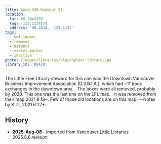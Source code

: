 ```yaml
---
title: Gone.438 Seymour St.
location:
  lat: 49.2842886
  lng: -123.1134534
  address: '49.2843, -123.1135'
tags:
  - kml-import
  - removed
  - defunct
  - violet-marker
  - inactive
photo: /images/libraries/placeholder-library.jpg
library_id: '00420'
---
```

The Little Free Library steward for this one was the Downtown Vancouver Business Improvement Association (D.V.B.I.A.), which had ~11 book exchanges in the downtown area.  
The boxes were all removed, probably by 2020.
This one was the last one on the LFL map.  
It was removed from their map 2021 8 18~.
Few of those old locations are on this map.
—Notes by K.D., 2021 6 27+.

## History
- **2025-Aug-08** - Imported from Vancouver Little Libraries 2025.8.6.revision
